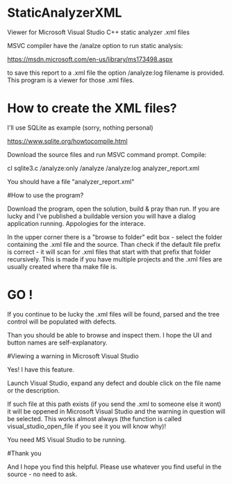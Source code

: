 # StaticAnalyzerXML

Viewer for Microsoft Visual Studio C++ static analyzer .xml files

MSVC compiler have the /analze option to run static analysis:

https://msdn.microsoft.com/en-us/library/ms173498.aspx

to save this report to a .xml file the option /analyze:log filename is provided. This program is a viewer for those .xml files. 
# How to create the XML files?

I'll use SQLite as example (sorry, nothing personal)

https://www.sqlite.org/howtocompile.html

Download the source files and run MSVC command prompt. Compile:

cl sqlite3.c /analyze:only /analyze /analyze:log analyzer_report.xml

You should have a file "analyzer_report.xml"

#How to use the program?

Download the program, open the solution, build & pray than run. If you are lucky and I've published a buildable version you will have a dialog application running. Appologies for the interace. 

In the upper corner there is a "browse to folder" edit box - select the folder containing the .xml file and the source. Than check if the default file prefix is correct - it will scan for .xml files that start with that prefix that folder recursively. This is made if you have multiple projects and the .xml files are usually created where tha make file is.

# GO !

If you continue to be lucky the .xml files will be found, parsed and the tree control will be populated with defects.

Than you should be able to browse and inspect them. I hope the UI and button names are self-explanatory.

#Viewing a warning in Microsoft Visual Studio

Yes! I have this feature.

Launch Visual Studio, expand any defect and double click on the file name or the description.

If such file at this path exists (if you send the .xml to someone else it wont) it will be oppened in Microsoft Visual Studio and the warning in question will be selected. This works almost always (the function is called visual_studio_open_file if you see it you will know why)!

You need MS Visual Studio to be running. 

#Thank you

And I hope you find this helpful. Please use whatever you find useful in the source - no need to ask. 
